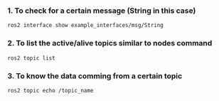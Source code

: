 ### 1. To check for a certain message (String in this case) 
``` 
ros2 interface show example_interfaces/msg/String

``` 



### 2. To list the active/alive topics similar to nodes command

``` 
ros2 topic list

```

### 3. To know the data comming from a certain topic

``` 
ros2 topic echo /topic_name

``` 
  
